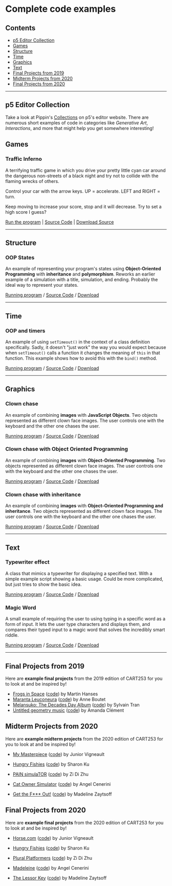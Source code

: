 # Complete code examples

## Contents

- [p5 Editor Collection](#p5-editor-collection)
- [Games](#games)
- [Structure](#structure)
- [Time](#time)
- [Graphics](#graphics)
- [Text](#text)
- [Final Projects from 2019](#final-projects-from-2019)
- [Midterm Projects from 2020](#midterm-projects-from-2020)
- [Final Projects from 2020](#final-projects-from-2020)

---

## p5 Editor Collection

Take a look at Pippin's [Collections](https://editor.p5js.org/pippinbarr/collections) on p5's editor website. There are numerous short examples of code in categories like *Generative Art*, *Interactions*, and more that might help you get somewhere interesting!

## Games

### Traffic Inferno

A terrifying traffic game in which you drive your pretty little cyan car around the dangerous non-streets of a black night and try not to collide with the flaming wrecks of others.

Control your car with the arrow keys. UP = accelerate. LEFT and RIGHT = turn.

Keep moving to increase your score, stop and it will decrease. Try to set a high score I guess?

[Run the program](https://pippinbarr.github.io/cart253/examples/games/traffic-inferno/) | [Source Code](https://www.github.com/pippinbarr/cart253/tree/main/examples/games/traffic-inferno/) | [Download Source](https://pippinbarr.github.io/cart253/examples/games/traffic-inferno.zip)

---

## Structure

### OOP States

An example of representing your program's states using **Object-Oriented Programming** with **inheritance** and **polymorphism**. Reworks an earlier example of a simulation with a title, simulation, and ending. Probably the ideal way to represent your states.

[Running program](https://pippinbarr.github.io/cart253/examples/structure/oop-states/) / [Source Code](https://github.com/pippinbarr/cart253/tree/main/examples/structure/oop-states) / [Download](https://pippinbarr.github.io/cart253/examples/structure/oop-states.zip)

---

## Time

### OOP and timers

An example of using `setTimeout()` in the context of a class definition specifically. Sadly, it doesn't "just work" the way you would expect because when `setTimeout()` calls a function it changes the meaning of `this` in that function. This example shows how to avoid this with the `bind()` method.

[Running program](https://pippinbarr.github.io/cart253/examples/time/oop-and-timers/) / [Source Code](https://github.com/pippinbarr/cart253/tree/main/examples/time/oop-and-timers) / [Download](https://pippinbarr.github.io/cart253/examples/time/oop-and-timers.zip)

---

## Graphics

### Clown chase

An example of combining **images** with **JavaScript Objects**. Two objects represented as different clown face images. The user controls one with the keyboard and the other one chases the user.

[Running program](https://pippinbarr.github.io/cart253/examples/graphics/clown-chase/) / [Source Code](https://github.com/pippinbarr/cart253/tree/main/examples/graphics/clown-chase) / [Download](https://pippinbarr.github.io/cart253/examples/graphics/clown-chase.zip)

### Clown chase with Object Oriented Programming

An example of combining **images** with **Object-Oriented Programming**. Two objects represented as different clown face images. The user controls one with the keyboard and the other one chases the user.

[Running program](https://pippinbarr.github.io/cart253/examples/graphics/clown-chase-oop/) / [Source Code](https://github.com/pippinbarr/cart253/tree/main/examples/graphics/clown-chase-oop) / [Download](https://pippinbarr.github.io/cart253/examples/graphics/clown-chase-oop.zip)

### Clown chase with inheritance

An example of combining **images** with **Object-Oriented Programming and inheritance**. Two objects represented as different clown face images. The user controls one with the keyboard and the other one chases the user.

[Running program](https://pippinbarr.github.io/cart253/examples/graphics/clown-chase-inheritance/) / [Source Code](https://github.com/pippinbarr/cart253/tree/main/examples/graphics/clown-chase-inheritance) / [Download](https://pippinbarr.github.io/cart253/examples/graphics/clown-chase-inheritance.zip)

---

## Text

### Typewriter effect

A class that mimics a typewriter for displaying a specified text. With a simple example script showing a basic usage. Could be more complicated, but just tries to show the basic idea.

[Running program](https://pippinbarr.github.io/cart253/examples/text/typewriter-effect/) / [Source Code](https://github.com/pippinbarr/cart253/tree/main/examples/text/typewriter-effect) / [Download](https://pippinbarr.github.io/cart253/examples/text/typewriter-effect.zip)

### Magic Word

A small example of requiring the user to using typing in a specific word as a form of input. It lets the user type characters and displays them, and compares their typed input to a magic word that solves the incredibly smart riddle.

[Running program](https://pippinbarr.github.io/cart253/examples/text/magic-word/) / [Source Code](https://github.com/pippinbarr/cart253/tree/main/examples/text/magic-word) / [Download](https://pippinbarr.github.io/cart253/examples/text/magic-word.zip)

---

## Final Projects from 2019

Here are **example final projects** from the 2019 edition of CART253 for you to look at and be inspired by!

- [Frogs in Space](https://pippinbarr.github.io/cart253/examples/student-work/frogs-in-space/) ([code](https://github.com/pippinbarr/cart253/tree/main/examples/student-work/frogs-in-space/)) by Martin Hanses
- [Maranta Leuconeura](https://pippinbarr.github.io/cart253/examples/student-work/maranta-leuconeura/) ([code](https://github.com/pippinbarr/cart253/tree/main/examples/student-work/maranta-leuconeura/)) by Anne Boutet
- [Melansuko: The Decades Day Album](https://pippinbarr.github.io/cart253/examples/student-work/melansuko-the-decades-day-album/) ([code](https://github.com/pippinbarr/cart253/tree/main/examples/student-work/melansuko-the-decades-day-album/)) by Sylvain Tran
- [Untitled geometry music](https://pippinbarr.github.io/cart253/examples/student-work/untitled-geometry-music/index.html) ([code](https://github.com/pippinbarr/cart253/tree/main/examples/student-work/untitled-geometry-music/)) by Amanda Clément

## Midterm Projects from 2020

Here are **example midterm projects** from the 2020 edition of CART253 for you to look at and be inspired by!

- [My Masterpiece](https://juniorvigneault.github.io/cart253/projects/project1/) ([code](https://github.com/juniorvigneault/cart253/tree/master/projects/project1)) by Junior Vigneault

- [Hungry Fishies](https://sharon-ku.github.io/cart253/projects/project1/) ([code](https://github.com/sharon-ku/cart253/tree/master/projects/project1)) by Sharon Ku

- [PAIN simulaTOR](https://zidizhu.github.io/cart253/projects/project1/) ([code](https://github.com/zidizhu/cart253/tree/master/projects/project1/)) by Zi Di Zhu
- [Cat Owner Simulator](https://angelcellacenerini.github.io/CART253/Projects/Simulation_P1/) ([code](https://github.com/AngelCellaCenerini/CART253/tree/master/Projects/Simulation_P1)) by Angel Cenerini
- [Get the F*** Out!](https://m-hops.github.io/CART253/project1) ([code](https://github.com/m-hops/CART253/tree/main/project1)) by Madeline Zaytsoff

## Final Projects from 2020

Here are **example final projects** from the 2020 edition of CART253 for you to look at and be inspired by!

- [Horse.com](https://juniorvigneault.github.io/cart253/projects/project2/official/) ([code](https://github.com/juniorvigneault/cart253/tree/master/projects/project2/official)) by Junior Vigneault

- [Hungry Fishies](https://sharon-ku.github.io/cart253/projects/project2/) ([code](https://github.com/sharon-ku/cart253/tree/master/projects/project2)) by Sharon Ku

- [Plural Platformers](https://zidizhu.github.io/cart253/projects/project2/prototype/) ([code](https://github.com/zidizhu/cart253/tree/master/projects/project2/prototype)) by Zi Di Zhu
- [Madeleine](https://angelcellacenerini.github.io/CART253/Projects/Project02/FinalProject02/) ([code](https://github.com/AngelCellaCenerini/CART253/tree/master/Projects/Project02/)) by Angel Cenerini
- [The Lessor Key](https://m-hops.github.io/CART253/project2/) ([code](https://github.com/m-hops/CART253/tree/main/project2)) by Madeline Zaytsoff
